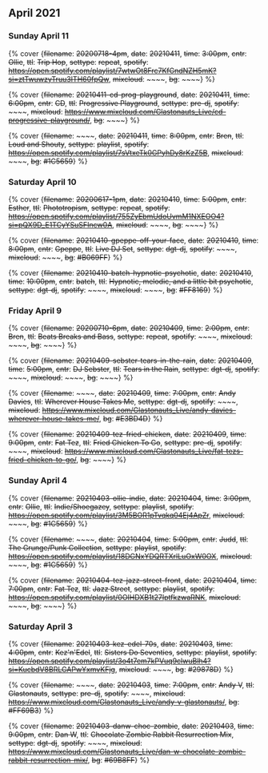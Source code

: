 ## April 2021

### Sunday April 11

{% cover {~~filename~~: ~~20200718-4pm~~, ~~date~~: ~~20210411~~, ~~time~~: ~~3:00pm~~, ~~cntr~~: ~~Ollie~~, ~~ttl~~: ~~Trip Hop~~, ~~settype~~: ~~repeat~~, ~~spotify~~: ~~https://open.spotify.com/playlist/7wtwOt8Frc7KfGndNZH5mK?si=ztTwuwzyTruu3ITH60fpQw~~, ~~mixcloud~~: ~~~~, ~~bg~~: ~~~~} %}

{% cover {~~filename~~: ~~20210411-cd-prog-playground~~, ~~date~~: ~~20210411~~, ~~time~~: ~~6:00pm~~, ~~cntr~~: ~~CD~~, ~~ttl~~: ~~Progressive Playground~~, ~~settype~~: ~~pre-dj~~, ~~spotify~~: ~~~~, ~~mixcloud~~: ~~https://www.mixcloud.com/Glastonauts_Live/cd-progressive-playground/~~, ~~bg~~: ~~~~} %}

{% cover {~~filename~~: ~~~~, ~~date~~: ~~20210411~~, ~~time~~: ~~8:00pm~~, ~~cntr~~: ~~Bren~~, ~~ttl~~: ~~Loud and Shouty~~, ~~settype~~: ~~playlist~~, ~~spotify~~: ~~https://open.spotify.com/playlist/7sVtxeTk0GPyhDy8rKzZ5B~~, ~~mixcloud~~: ~~~~, ~~bg~~: ~~#1C5659~~} %}


### Saturday April 10

{% cover {~~filename~~: ~~20200617-1pm~~, ~~date~~: ~~20210410~~, ~~time~~: ~~5:00pm~~, ~~cntr~~: ~~Esther~~, ~~ttl~~: ~~Phototropism~~, ~~settype~~: ~~repeat~~, ~~spotify~~: ~~https://open.spotify.com/playlist/755ZyEbmUdoUvmM1NXEOO4?si=pQX9D_E1TCyYSuSFIncw0A~~, ~~mixcloud~~: ~~~~, ~~bg~~: ~~~~} %}

{% cover {~~filename~~: ~~20210410-gpeppe-off-your-face~~, ~~date~~: ~~20210410~~, ~~time~~: ~~8:00pm~~, ~~cntr~~: ~~Gpeppe~~, ~~ttl~~: ~~Live DJ Set~~, ~~settype~~: ~~dgt-dj~~, ~~spotify~~: ~~~~, ~~mixcloud~~: ~~~~, ~~bg~~: ~~#B069FF~~} %}

{% cover {~~filename~~: ~~20210410-batch-hypnotic-psychotic~~, ~~date~~: ~~20210410~~, ~~time~~: ~~10:00pm~~, ~~cntr~~: ~~batch~~, ~~ttl~~: ~~Hypnotic, melodic, and a little bit psychotic~~, ~~settype~~: ~~dgt-dj~~, ~~spotify~~: ~~~~, ~~mixcloud~~: ~~~~, ~~bg~~: ~~#FF8169~~} %}

### Friday April 9

{% cover {~~filename~~: ~~20200710-6pm~~, ~~date~~: ~~20210409~~, ~~time~~: ~~2:00pm~~, ~~cntr~~: ~~Bren~~, ~~ttl~~: ~~Beats Breaks and Bass~~, ~~settype~~: ~~repeat~~, ~~spotify~~: ~~~~, ~~mixcloud~~: ~~~~, ~~bg~~: ~~~~} %}

{% cover {~~filename~~: ~~20210409-sebster-tears-in-the-rain~~, ~~date~~: ~~20210409~~, ~~time~~: ~~5:00pm~~, ~~cntr~~: ~~DJ Sebster~~, ~~ttl~~: ~~Tears in the Rain~~, ~~settype~~: ~~dgt-dj~~, ~~spotify~~: ~~~~, ~~mixcloud~~: ~~~~, ~~bg~~: ~~~~} %}

{% cover {~~filename~~: ~~~~, ~~date~~: ~~20210409~~, ~~time~~: ~~7:00pm~~, ~~cntr~~: ~~Andy Davies~~, ~~ttl~~: ~~Wherever House Takes Me~~, ~~settype~~: ~~dgt-dj~~, ~~spotify~~: ~~~~, ~~mixcloud~~: ~~https://www.mixcloud.com/Glastonauts_Live/andy-davies-wherever-house-takes-me/~~, ~~bg~~: ~~#E3BD4D~~} %}

{% cover {~~filename~~: ~~20210409-tez-fried-chicken~~, ~~date~~: ~~20210409~~, ~~time~~: ~~9:00pm~~, ~~cntr~~: ~~Fat Tez~~, ~~ttl~~: ~~Fried Chicken To Go~~, ~~settype~~: ~~pre-dj~~, ~~spotify~~: ~~~~, ~~mixcloud~~: ~~https://www.mixcloud.com/Glastonauts_Live/fat-tezs-fried-chicken-to-go/~~, ~~bg~~: ~~~~} %}

### Sunday April 4

{% cover {~~filename~~: ~~20210403-ollie-indie~~, ~~date~~: ~~20210404~~, ~~time~~: ~~3:00pm~~, ~~cntr~~: ~~Ollie~~, ~~ttl~~: ~~Indie/Shoegazey~~, ~~settype~~: ~~playlist~~, ~~spotify~~: ~~https://open.spotify.com/playlist/3M5BOR1pTvqkq04Ej4ApZr~~, ~~mixcloud~~: ~~~~, ~~bg~~: ~~#1C5659~~} %}

{% cover {~~filename~~: ~~~~, ~~date~~: ~~20210404~~, ~~time~~: ~~5:00pm~~, ~~cntr~~: ~~Judd~~, ~~ttl~~: ~~The Grunge/Punk Collection~~, ~~settype~~: ~~playlist~~, ~~spotify~~: ~~https://open.spotify.com/playlist/18DGNxYDQRTXrlLuOxW0OX~~, ~~mixcloud~~: ~~~~, ~~bg~~: ~~#1C5659~~} %}

{% cover {~~filename~~: ~~20210404-tez-jazz-street-front~~, ~~date~~: ~~20210404~~, ~~time~~: ~~7:00pm~~, ~~cntr~~: ~~Fat Tez~~, ~~ttl~~: ~~Jazz Street~~, ~~settype~~: ~~playlist~~, ~~spotify~~: ~~https://open.spotify.com/playlist/0OIHDXB1t27IptfkzwaRNK~~, ~~mixcloud~~: ~~~~, ~~bg~~: ~~~~} %}

### Saturday April 3

{% cover {~~filename~~: ~~20210403-kez-edel-70s~~, ~~date~~: ~~20210403~~, ~~time~~: ~~4:00pm~~, ~~cntr~~: ~~Kez'n'Edel~~, ~~ttl~~: ~~Sisters Do Seventies~~, ~~settype~~: ~~playlist~~, ~~spotify~~: ~~https://open.spotify.com/playlist/3o4t7em7kPVuq9clwuBlh4?si=KucbdV8BRLGAPwYxmvKFjg~~, ~~mixcloud~~: ~~~~, ~~bg~~: ~~#29878D~~} %}

{% cover {~~filename~~: ~~~~, ~~date~~: ~~20210403~~, ~~time~~: ~~7:00pm~~, ~~cntr~~: ~~Andy V~~, ~~ttl~~: ~~Glastonauts~~, ~~settype~~: ~~pre-dj~~, ~~spotify~~: ~~~~, ~~mixcloud~~: ~~https://www.mixcloud.com/Glastonauts_Live/andy-v-glastonauts/~~, ~~bg~~: ~~#FF69B3~~} %}

{% cover {~~filename~~: ~~20210403-danw-choc-zombie~~, ~~date~~: ~~20210403~~, ~~time~~: ~~9:00pm~~, ~~cntr~~: ~~Dan W~~, ~~ttl~~: ~~Chocolate Zombie Rabbit Resurrection Mix~~, ~~settype~~: ~~dgt-dj~~, ~~spotify~~: ~~~~, ~~mixcloud~~: ~~https://www.mixcloud.com/Glastonauts_Live/dan-w-chocolate-zombie-rabbit-resurrection-mix/~~, ~~bg~~: ~~#69B8FF~~} %}